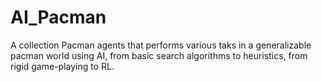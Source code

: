 # AI_Pacman
A collection Pacman agents that performs various taks in a generalizable pacman world using AI, from basic search algorithms to heuristics, from rigid game-playing to RL.
